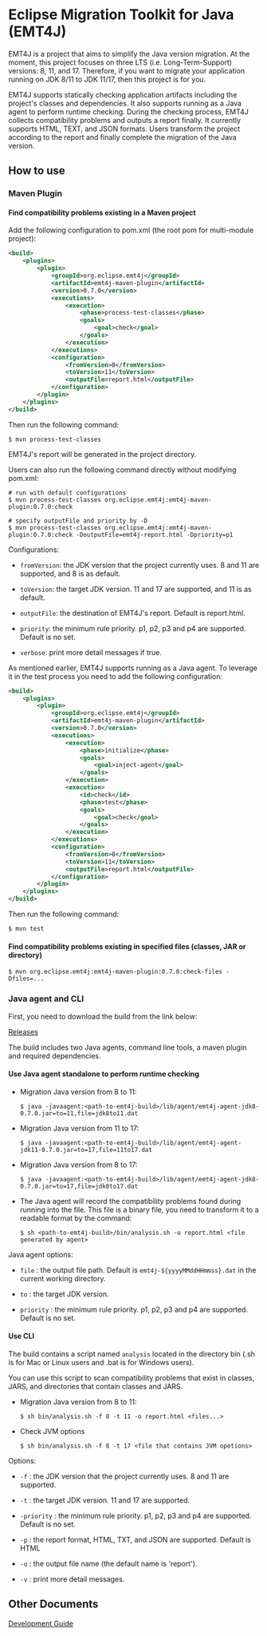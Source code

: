 <!--
    Copyright (c) 2022, 2023 Contributors to the Eclipse Foundation

    See the NOTICE file(s) distributed with this work for additional
    information regarding copyright ownership.

    This program and the accompanying materials are made available under the
    terms of the Apache License, Version 2.0 which is available at
    https://www.apache.org/licenses/LICENSE-2.0.

    Unless required by applicable law or agreed to in writing, software
    distributed under the License is distributed on an "AS IS" BASIS,
    WITHOUT WARRANTIES OR CONDITIONS OF ANY KIND, either express or implied.
    See the License for the specific language governing permissions and
    limitations under the License.

    SPDX-License-Identifier: Apache-2.0
 -->

# Eclipse Migration Toolkit for Java (EMT4J)

EMT4J is a project that aims to simplify the Java version migration. At the moment, this project focuses on three LTS
(i.e. Long-Term-Support) versions: 8, 11, and 17. Therefore, if you want to migrate your application running on JDK 8/11
to JDK 11/17, then this project is for you.

EMT4J supports statically checking application artifacts including the project's classes and dependencies. It also
supports running as a Java agent to perform runtime checking. During the checking process, EMT4J collects compatibility
problems and outputs a report finally. It currently supports HTML, TEXT, and JSON formats. Users transform the project
according to the report and finally complete the migration of the Java version.

## How to use

### Maven Plugin

#### Find compatibility problems existing in a Maven project

Add the following configuration to pom.xml (the root pom for multi-module project): 

```xml
<build>
    <plugins>
        <plugin>
            <groupId>org.eclipse.emt4j</groupId>
            <artifactId>emt4j-maven-plugin</artifactId>
            <version>0.7.0</version>
            <executions>
                <execution>
                    <phase>process-test-classes</phase>
                    <goals>
                        <goal>check</goal>
                    </goals>
                </execution>
            </executions>
            <configuration>
                <fromVersion>8</fromVersion>
                <toVersion>11</toVersion>
                <outputFile>report.html</outputFile>
            </configuration>
        </plugin>
    </plugins>
</build>
```

Then run the following command:

```shell
$ mvn process-test-classes
```

EMT4J's report will be generated in the project directory.

Users can also run the following command directly without modifying pom.xml:

```shell
# run with default configurations
$ mvn process-test-classes org.eclipse.emt4j:emt4j-maven-plugin:0.7.0:check
```

``` shell
# specify outputFile and priority by -D
$ mvn process-test-classes org.eclipse.emt4j:emt4j-maven-plugin:0.7.0:check -DoutputFile=emt4j-report.html -Dpriority=p1
```

Configurations:

- `fromVersion`: the JDK version that the project currently uses. 8 and 11 are supported, and 8 is as default.

- `toVersion`: the target JDK version. 11 and 17 are supported, and 11 is as default.

- `outputFile`: the destination of EMT4J's report. Default is report.html.

- `priority`: the minimum rule priority. p1, p2, p3 and p4 are supported. Default is no set. 

- `verbose`: print more detail messages if true.

As mentioned earlier, EMT4J supports running as a Java agent. To leverage it in the test process you need to add the
following configuration:

```xml
<build>
    <plugins>
        <plugin>
            <groupId>org.eclipse.emt4j</groupId>
            <artifactId>emt4j-maven-plugin</artifactId>
            <version>0.7.0</version>
            <executions>
                <execution>
                    <phase>initialize</phase>
                    <goals>
                        <goal>inject-agent</goal>
                    </goals>
                </execution>
                <execution>
                    <id>check</id>
                    <phase>test</phase>
                    <goals>
                        <goal>check</goal>
                    </goals>
                </execution>
            </executions>
            <configuration>
                <fromVersion>8</fromVersion>
                <toVersion>11</toVersion>
                <outputFile>report.html</outputFile>
            </configuration>
        </plugin>
    </plugins>
</build>
```

Then run the following command:

```shell
$ mvn test
```

#### Find compatibility problems existing in specified files (classes, JAR or directory)

``` shell
$ mvn org.eclipse.emt4j:emt4j-maven-plugin:0.7.0:check-files -Dfiles=...
```

### Java agent and CLI

First, you need to download the build from the link below:

[Releases](https://github.com/adoptium/emt4j/releases)

The build includes two Java agents, command line tools, a maven plugin and required dependencies.

#### Use Java agent standalone to perform runtime checking

- Migration Java version from 8 to 11:

   ```shell
   $ java -javaagent:<path-to-emt4j-build>/lib/agent/emt4j-agent-jdk8-0.7.0.jar=to=11,file=jdk8to11.dat
   ```

- Migration Java version from 11 to 17:

   ```shell
   $ java -javaagent:<path-to-emt4j-build>/lib/agent/emt4j-agent-jdk11-0.7.0.jar=to=17,file=11to17.dat
   ```

- Migration Java version from 8 to 17:

   ```shell
   $ java -javaagent:<path-to-emt4j-build>/lib/agent/emt4j-agent-jdk8-0.7.0.jar=to=17,file=jdk8to17.dat
   ```

- The Java agent will record the compatibility problems found during running into the file. This file is a binary file,
  you need to transform it to a readable format by the command:

   ```shell
   $ sh <path-to-emt4j-build>/bin/analysis.sh -o report.html <file generated by agent>
   ```

Java agent options:

- `file` : the output file path. Default is `emt4j-${yyyyMMddHHmmss}.dat` in the current working directory.

- `to` : the target JDK version.

- `priority` : the minimum rule priority. p1, p2, p3 and p4 are supported. Default is no set.

#### Use CLI

The build contains a script named `analysis` located in the directory bin (.sh is for Mac or Linux users and .bat is for
Windows users).

You can use this script to scan compatibility problems that exist in classes, JARS, and directories that contain classes
and JARS.

- Migration Java version from 8 to 11:

   ```shell
   $ sh bin/analysis.sh -f 8 -t 11 -o report.html <files...>
   ```

- Check JVM options
   ```shell
   $ sh bin/analysis.sh -f 8 -t 17 <file that contains JVM opetions>
   ```

Options:

- `-f` : the JDK version that the project currently uses. 8 and 11 are supported.

- `-t` : the target JDK version. 11 and 17 are supported.

- `-priority` : the minimum rule priority. p1, p2, p3 and p4 are supported. Default is no set.

- `-p` : the report format, HTML, TXT, and JSON are supported. Default is HTML

- `-o` : the output file name (the default name is 'report').

- `-v` : print more detail messages.

## Other Documents

[Development Guide](DEVELOPMENT_GUIDE.md)
